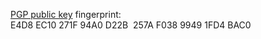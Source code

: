 [PGP public key](https://github.com/rista404/pgp-public-key/blob/main/risticnikola.asc) fingerprint: E4D8 EC10 271F 94A0 D22B  257A F038 9949 1FD4 BAC0
